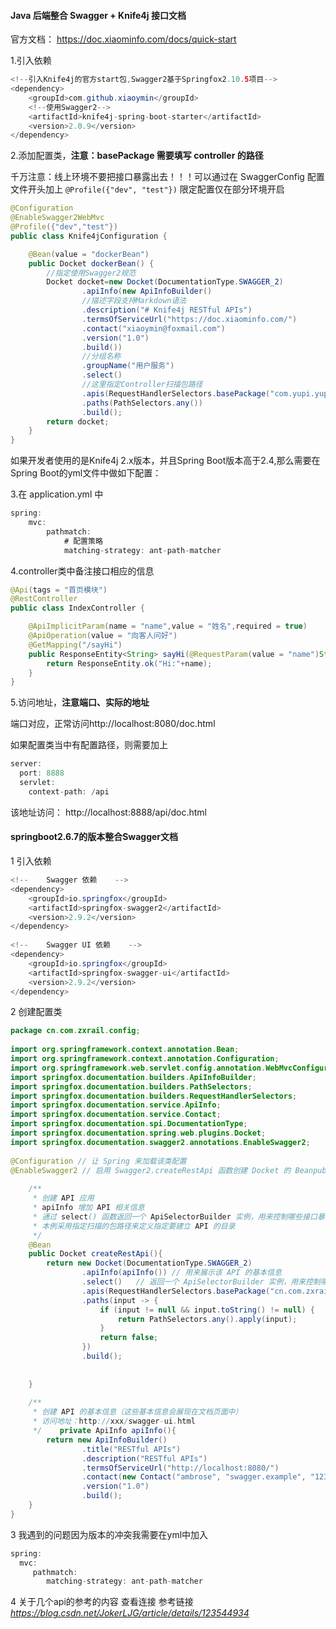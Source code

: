 #### Java 后端整合 Swagger + Knife4j 接口文档

官方文档： https://doc.xiaominfo.com/docs/quick-start 

1.引入依赖

```java
<!--引入Knife4j的官方start包,Swagger2基于Springfox2.10.5项目-->
<dependency>
    <groupId>com.github.xiaoymin</groupId>
    <!--使用Swagger2-->
    <artifactId>knife4j-spring-boot-starter</artifactId>
    <version>2.0.9</version>
</dependency>
```

2.添加配置类，**注意：basePackage 需要填写 controller 的路径**

千万注意：线上环境不要把接口暴露出去！！！可以通过在 SwaggerConfig 配置文件开头加上 `@Profile({"dev", "test"})` 限定配置仅在部分环境开启

```java
@Configuration
@EnableSwagger2WebMvc
@Profile({"dev","test"})
public class Knife4jConfiguration {

    @Bean(value = "dockerBean")
    public Docket dockerBean() {
        //指定使用Swagger2规范
        Docket docket=new Docket(DocumentationType.SWAGGER_2)
                .apiInfo(new ApiInfoBuilder()
                //描述字段支持Markdown语法
                .description("# Knife4j RESTful APIs")
                .termsOfServiceUrl("https://doc.xiaominfo.com/")
                .contact("xiaoymin@foxmail.com")
                .version("1.0")
                .build())
                //分组名称
                .groupName("用户服务")
                .select()
                //这里指定Controller扫描包路径
                .apis(RequestHandlerSelectors.basePackage("com.yupi.yupao.controller"))
                .paths(PathSelectors.any())
                .build();
        return docket;
    }
}

```

 如果开发者使用的是Knife4j 2.x版本，并且Spring Boot版本高于2.4,那么需要在Spring Boot的yml文件中做如下配置： 

3.在 application.yml 中

```java
spring:
    mvc:
        pathmatch:
            # 配置策略
            matching-strategy: ant-path-matcher
```

4.controller类中备注接口相应的信息

```java
@Api(tags = "首页模块")
@RestController
public class IndexController {

    @ApiImplicitParam(name = "name",value = "姓名",required = true)
    @ApiOperation(value = "向客人问好")
    @GetMapping("/sayHi")
    public ResponseEntity<String> sayHi(@RequestParam(value = "name")String name){
        return ResponseEntity.ok("Hi:"+name);
    }
}
```

5.访问地址，**注意端口、实际的地址**

端口对应，正常访问http://localhost:8080/doc.html

如果配置类当中有配置路径，则需要加上

```java
server:
  port: 8888
  servlet:
    context-path: /api
```

该地址访问： http://localhost:8888/api/doc.html


#### springboot2.6.7的版本整合Swagger文档

1 引入依赖
```java
<!--    Swagger 依赖    -->  
<dependency>  
    <groupId>io.springfox</groupId>  
    <artifactId>springfox-swagger2</artifactId>  
    <version>2.9.2</version>  
</dependency>  
  
<!--    Swagger UI 依赖    -->  
<dependency>  
    <groupId>io.springfox</groupId>  
    <artifactId>springfox-swagger-ui</artifactId>  
    <version>2.9.2</version>  
</dependency>
```

2 创建配置类

``` Java
package cn.com.zxrail.config;  
  
import org.springframework.context.annotation.Bean;  
import org.springframework.context.annotation.Configuration;  
import org.springframework.web.servlet.config.annotation.WebMvcConfigurer;  
import springfox.documentation.builders.ApiInfoBuilder;  
import springfox.documentation.builders.PathSelectors;  
import springfox.documentation.builders.RequestHandlerSelectors;  
import springfox.documentation.service.ApiInfo;  
import springfox.documentation.service.Contact;  
import springfox.documentation.spi.DocumentationType;  
import springfox.documentation.spring.web.plugins.Docket;  
import springfox.documentation.swagger2.annotations.EnableSwagger2;  
  
@Configuration // 让 Spring 来加载该类配置  
@EnableSwagger2 // 启用 Swagger2.createRestApi 函数创建 Docket 的 Beanpublic class Swagger2Config implements WebMvcConfigurer {  
  
    /**  
     * 创建 API 应用  
     * apiInfo 增加 API 相关信息  
     * 通过 select() 函数返回一个 ApiSelectorBuilder 实例，用来控制哪些接口暴露给 Swagger 来展现  
     * 本例采用指定扫描的包路径来定义指定要建立 API 的目录  
     */  
    @Bean  
    public Docket createRestApi(){  
        return new Docket(DocumentationType.SWAGGER_2)  
                .apiInfo(apiInfo()) // 用来展示该 API 的基本信息  
                .select()   // 返回一个 ApiSelectorBuilder 实例，用来控制哪些接口暴露给 Swagger 来展现  
                .apis(RequestHandlerSelectors.basePackage("cn.com.zxrail.web"))  
                .paths(input -> {  
                    if (input != null && input.toString() != null) {  
                        return PathSelectors.any().apply(input);  
                    }  
                    return false;  
                })  
                .build();  
  
  
    }  
  
    /**  
     * 创建 API 的基本信息（这些基本信息会展现在文档页面中）  
     * 访问地址：http://xxx/swagger-ui.html  
     */    private ApiInfo apiInfo(){  
        return new ApiInfoBuilder()  
                .title("RESTful APIs")  
                .description("RESTful APIs")  
                .termsOfServiceUrl("http://localhost:8080/")  
                .contact(new Contact("ambrose", "swagger.example", "123@456.com"))  
                .version("1.0")  
                .build();  
    }  
}
```

3 我遇到的问题因为版本的冲突我需要在yml中加入

``` Java
spring:
  mvc:  
     pathmatch:  
        matching-strategy: ant-path-matcher
```

4 关于几个api的参考的内容
查看连接 参考链接  *https://blog.csdn.net/JokerLJG/article/details/123544934*

